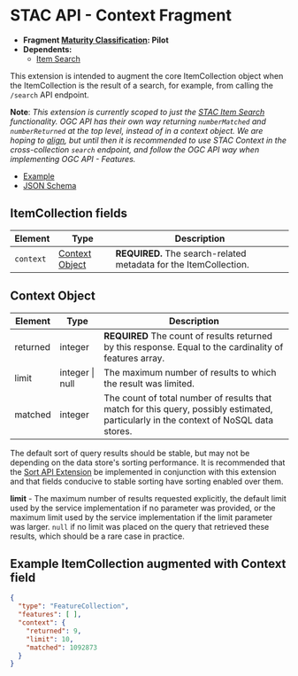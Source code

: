 # STAC API - Context Fragment

- **Fragment [Maturity Classification](../README.md#extension-maturity): Pilot**
- **Dependents:**
    - [Item Search](../../extensions/item-search)

This extension is intended to augment the core ItemCollection
object when the ItemCollection is the result of a search, for example, from calling the `/search` API endpoint.

**Note**: *This extension is currently scoped to just the [STAC Item Search](../item-search/) functionality.
OGC API has their own way returning `numberMatched` and `numberReturned` at the top level, instead of in a context
object. We are hoping to [align](https://github.com/opengeospatial/ogcapi-common/issues/82), but until then it
is recommended to use STAC Context in the cross-collection `search` endpoint, and follow the OGC API way when
implementing OGC API - Features.*

- [Example](examples/example.json)
- [JSON Schema](json-schema/schema.json)

## ItemCollection fields

| Element   | Type                              | Description |
| --------- | --------------------------------- | ----------- |
| `context` | [Context Object](#context-object) | **REQUIRED.** The search-related metadata for the ItemCollection. |

## Context Object

| Element  | Type            | Description |
| -------- | --------------- | ----------- |
| returned | integer         | **REQUIRED** The count of results returned by this response. Equal to the cardinality of features array. |
| limit    | integer \| null | The maximum number of results to which the result was limited. |
| matched  | integer         | The count of total number of results that match for this query, possibly estimated, particularly in the context of NoSQL data stores. |

  The default sort of query results should be stable, but may not be depending on the data store's sorting performance.
   It is recommended that the [Sort API Extension](../sort/README.md) be implemented in conjunction with this extension
   and that fields conducive to stable sorting have sorting enabled over them.

**limit** - The maximum number of results requested explicitly, the default limit used by the service implementation
if no parameter was provided, or the maximum limit used by the service implementation if the limit parameter was larger.
`null` if no limit was placed on the query that retrieved these results, which should be a rare case in practice.

## Example ItemCollection augmented with Context field
  
```json
{
  "type": "FeatureCollection",
  "features": [ ],
  "context": {
    "returned": 9,
    "limit": 10, 
    "matched": 1092873
  }
}
```
